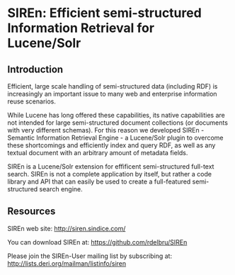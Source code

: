 # SIREn: Efficient semi-structured Information Retrieval for Lucene/Solr

## Introduction

Efficient, large scale handling of semi-structured data (including RDF) is
increasingly an important issue to many web and enterprise information reuse scenarios.

While Lucene has long offered these capabilities, its native capabilities are
not intended for large semi-structured document collections (or documents with
very different schemas). For this reason we developed SIREn - Semantic
Information Retrieval Engine - a Lucene/Solr plugin to overcome these shortcomings
and efficiently index and query RDF, as well as any textual document with an
arbitrary amount of metadata fields.

SIREn is a Lucene/Solr extension for effificent semi-structured full-text search.
SIREn is not a complete application by itself, but rather a code library and API
that can easily be used to create a full-featured semi-structured search engine.

## Resources

SIREn web site:
  http://siren.sindice.com/

You can download SIREn at:
  https://github.com/rdelbru/SIREn

Please join the SIREn-User mailing list by subscribing at:
  http://lists.deri.org/mailman/listinfo/siren


